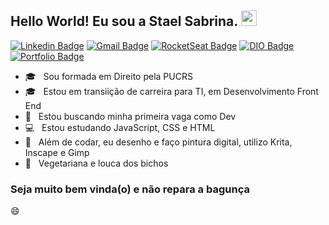 ### 
<h2> Hello World! Eu sou a Stael Sabrina. <img src="https://github.com/souvikguria98/souvikguria98/blob/master/Hi.gif" width="25"></h2>

[![Linkedin Badge](https://img.shields.io/badge/-Linkedin-6633cc?style=flat-square&logo=Linkedin&logoColor=white&color=purple&link=https://www.linkedin.com/in/staelsabrina/)](https://www.linkedin.com/in/staelsabrina/)
[![Gmail Badge](https://img.shields.io/badge/-Gmail-c14438?style=flat-square&logo=Gmail&logoColor=white&color=purple&link=mailto:staelsabrina@gmail.com)](mailto:staelsabrina@gmail.com)
[![RocketSeat Badge](https://img.shields.io/badge/-RocketSeat-6633cc?style=flat-square&logo=Polymer-Project&logoColor=white&color=purple&link=https://app.rocketseat.com.br/me/stael-figueiredo-00738)](https://app.rocketseat.com.br/me/stael-figueiredo-00738)
[![DIO Badge](https://img.shields.io/badge/-DIO-6633cc?style=flat-square&logo=DTube&logoColor=white&color=purple&link=https://web.digitalinnovation.one/users/staelsabrina/)](https://web.digitalinnovation.one/users/staelsabrina/)
[![Portfolio Badge](https://img.shields.io/badge/-Portfolio-6633cc?style=flat-square&logo=HTML5&logoColor=white&color=purple&link=https://staelsabrina.github.io/portfolio/)](https://staelsabrina.github.io/portfolio/)


- 🎓 &nbsp; Sou formada em Direito pela PUCRS
- 🎓 &nbsp; Estou em transiição de carreira para TI, em Desenvolvimento Front End
- 💼 &nbsp; Estou buscando minha primeira vaga como Dev
- 💻 &nbsp; Estou estudando JavaScript, CSS e HTML
- :art: &nbsp; Além de codar, eu desenho e faço pintura digital, utilizo Krita, Inscape e Gimp
- 🌱 &nbsp; Vegetariana e louca dos bichos

<h3><strong>Seja muito bem vinda(o) e não repara a bagunça</strong></h3>😄


<!--
**staelsabrina/staelsabrina** is a ✨ _special_ ✨ repository because its `README.md` (this file) appears on your GitHub profile.

Here are some ideas to get you started:

- 🔭 I’m currently working on ...
- 🌱 I’m currently learning ...
- 👯 I’m looking to collaborate on ...
- 🤔 I’m looking for help with ...
- 💬 Ask me about ...
- 📫 How to reach me: ...
- 😄 Pronouns: ...
- ⚡ Fun fact: ...
-->
